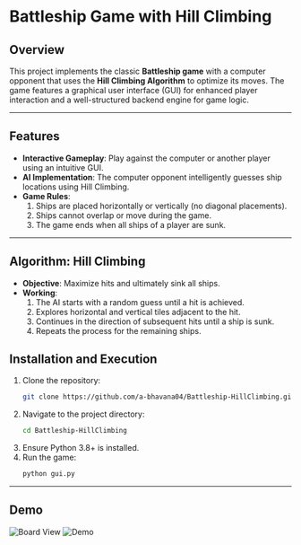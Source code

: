 # Battleship Game with Hill Climbing

## Overview
This project implements the classic **Battleship game** with a computer opponent that uses the **Hill Climbing Algorithm** to optimize its moves. The game features a graphical user interface (GUI) for enhanced player interaction and a well-structured backend engine for game logic.


---

## Features
- **Interactive Gameplay**: Play against the computer or another player using an intuitive GUI.
- **AI Implementation**: The computer opponent intelligently guesses ship locations using Hill Climbing.
- **Game Rules**:
  1. Ships are placed horizontally or vertically (no diagonal placements).
  2. Ships cannot overlap or move during the game.
  3. The game ends when all ships of a player are sunk.

---

## Algorithm: Hill Climbing
- **Objective**: Maximize hits and ultimately sink all ships.
- **Working**:
  1. The AI starts with a random guess until a hit is achieved.
  2. Explores horizontal and vertical tiles adjacent to the hit.
  3. Continues in the direction of subsequent hits until a ship is sunk.
  4. Repeats the process for the remaining ships.


## Installation and Execution
1. Clone the repository:
   ```bash
   git clone https://github.com/a-bhavana04/Battleship-HillClimbing.git
   ```
2. Navigate to the project directory:
   ```bash
   cd Battleship-HillClimbing
   ```
3. Ensure Python 3.8+ is installed.
4. Run the game:
   ```bash
   python gui.py
   ```
---
## Demo
![Board View](Battleship-HillClimbing/images/board_view)
![Demo](Battleship-HillClimbing/image/demo)

